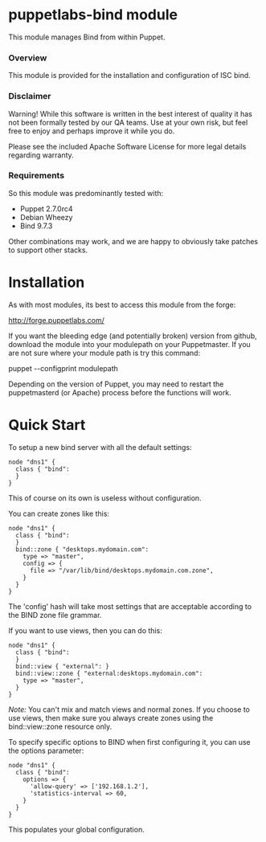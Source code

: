 # puppetlabs-bind module

This module manages Bind from within Puppet.

### Overview

This module is provided for the installation and configuration of ISC bind.

### Disclaimer

Warning! While this software is written in the best interest of quality it has 
not been formally tested by our QA teams. Use at your own risk, but feel free to 
enjoy and perhaps improve it while you do.

Please see the included Apache Software License for more legal details regarding 
warranty.

### Requirements

So this module was predominantly tested with:

* Puppet 2.7.0rc4
* Debian Wheezy
* Bind 9.7.3

Other combinations may work, and we are happy to obviously take patches to 
support other stacks.

# Installation

As with most modules, its best to access this module from the forge:

http://forge.puppetlabs.com/

If you want the bleeding edge (and potentially broken) version from github, 
download the module into your modulepath on your Puppetmaster. If you are not 
sure where your module path is try this command:

  puppet --configprint modulepath

Depending on the version of Puppet, you may need to restart the puppetmasterd 
(or Apache) process before the functions will work.

# Quick Start

To setup a new bind server with all the default settings:

    node "dns1" {
      class { "bind":
      }
    }

This of course on its own is useless without configuration.

You can create zones like this:

    node "dns1" {
      class { "bind":
      }
      bind::zone { "desktops.mydomain.com":
        type => "master",
        config => {
          file => "/var/lib/bind/desktops.mydomain.com.zone",
        }
      }
    }

The 'config' hash will take most settings that are acceptable according to the
BIND zone file grammar.

If you want to use views, then you can do this:

    node "dns1" {
      class { "bind":
      }
      bind::view { "external": }
      bind::view::zone { "external:desktops.mydomain.com":
        type => "master",
      }
    }

*Note:* You can't mix and match views and normal zones. If you choose to use
views, then make sure you always create zones using the bind::view::zone 
resource only.

To specify specific options to BIND when first configuring it, you can use the
options parameter:

    node "dns1" {
      class { "bind":
        options => {
          'allow-query' => ['192.168.1.2'],
          'statistics-interval => 60,
        }
      }
    }
    
This populates your global configuration.